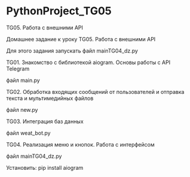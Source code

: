 # PythonProject_TG05

TG05. Работа с внешними API

Домашнее задание к уроку TG05. Работа с внешними API

Для этого задания запускать файл mainTG04_dz.py


TG01. Знакомство с библиотекой aiogram. Основы работы с API Telegram

файл main.py

TG02. Обработка входящих сообщений от пользователей и отправка текста и мультимедийных файлов

файл new.py

TG03. Интеграция баз данных

файл weat_bot.py

TG04. Реализация меню и кнопок. Работа с интерфейсом

файл mainTG04_dz.py

Установить: pip install aiogram